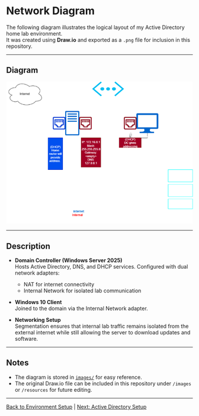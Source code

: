 # Network Diagram

The following diagram illustrates the logical layout of my Active Directory home lab environment.  
It was created using **Draw.io** and exported as a `.png` file for inclusion in this repository.

---

## Diagram
![Lab Network Diagram](../ADDS_LAB.png)

---

## Description
- **Domain Controller (Windows Server 2025)**  
  Hosts Active Directory, DNS, and DHCP services. Configured with dual network adapters:
  - NAT for internet connectivity
  - Internal Network for isolated lab communication

- **Windows 10 Client**  
  Joined to the domain via the Internal Network adapter.

- **Networking Setup**  
  Segmentation ensures that internal lab traffic remains isolated from the external internet while still allowing the server to download updates and software.

---

## Notes
- The diagram is stored in [`images/`](../images) for easy reference.
- The original Draw.io file can be included in this repository under `/images` or `/resources` for future editing.

---

[ Back to Environment Setup](02-environment-setup.md) | [ Next: Active Directory Setup](04-ad-setup.md)
